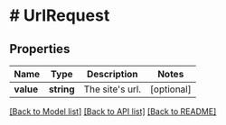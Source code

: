# # UrlRequest

## Properties

Name | Type | Description | Notes
------------ | ------------- | ------------- | -------------
**value** | **string** | The site&#39;s url. | [optional]

[[Back to Model list]](../../README.md#models) [[Back to API list]](../../README.md#endpoints) [[Back to README]](../../README.md)
